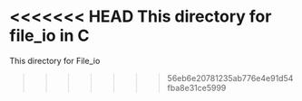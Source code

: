 <<<<<<< HEAD
 This directory for file_io in C
=======
This directory for File_io
>>>>>>> 56eb6e20781235ab776e4e91d54fba8e31ce5999
